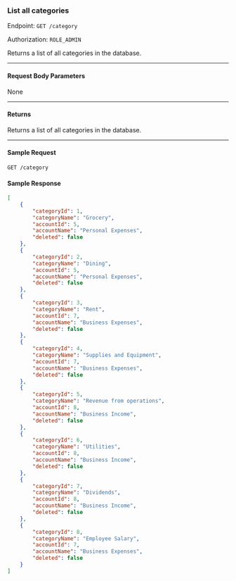 ### List all categories
Endpoint: `GET /category`

Authorization: `ROLE_ADMIN`

Returns a list of all categories in the database.
___

#### Request Body Parameters
None
___
#### Returns
Returns a list of all categories in the database.
___
#### Sample Request
`GET /category`
<br/>

#### Sample Response
```json
[
    {
        "categoryId": 1,
        "categoryName": "Grocery",
        "accountId": 5,
        "accountName": "Personal Expenses",
        "deleted": false
    },
    {
        "categoryId": 2,
        "categoryName": "Dining",
        "accountId": 5,
        "accountName": "Personal Expenses",
        "deleted": false
    },
    {
        "categoryId": 3,
        "categoryName": "Rent",
        "accountId": 7,
        "accountName": "Business Expenses",
        "deleted": false
    },
    {
        "categoryId": 4,
        "categoryName": "Supplies and Equipment",
        "accountId": 7,
        "accountName": "Business Expenses",
        "deleted": false
    },
    {
        "categoryId": 5,
        "categoryName": "Revenue from operations",
        "accountId": 8,
        "accountName": "Business Income",
        "deleted": false
    },
    {
        "categoryId": 6,
        "categoryName": "Utilities",
        "accountId": 8,
        "accountName": "Business Income",
        "deleted": false
    },
    {
        "categoryId": 7,
        "categoryName": "Dividends",
        "accountId": 8,
        "accountName": "Business Income",
        "deleted": false
    },
    {
        "categoryId": 8,
        "categoryName": "Employee Salary",
        "accountId": 7,
        "accountName": "Business Expenses",
        "deleted": false
    }
]
```
 
